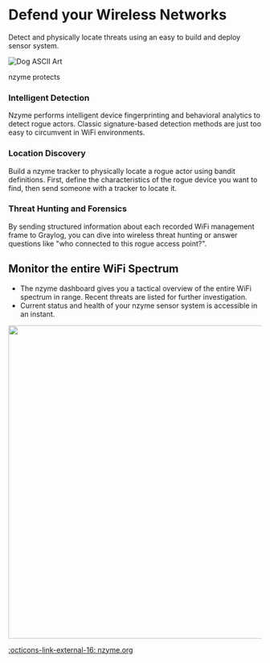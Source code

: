 # Defend your Wireless Networks

Detect and physically locate threats using an easy to build and deploy sensor system.

![Dog ASCII Art](https://www.nzyme.org/img/miller-light.png)

nzyme protects

### Intelligent Detection

Nzyme performs intelligent device fingerprinting and behavioral analytics to detect rogue actors. Classic signature-based detection methods are just too easy to circumvent in WiFi environments.

### Location Discovery

Build a nzyme tracker to physically locate a rogue actor using bandit definitions. First, define the characteristics of the rogue device you want to find, then send someone with a tracker to locate it.

### Threat Hunting and Forensics

By sending structured information about each recorded WiFi management frame to Graylog, you can dive into wireless threat hunting or answer questions like "who connected to this rogue access point?".

## Monitor the entire WiFi Spectrum

- The nzyme dashboard gives you a tactical overview of the entire WiFi spectrum in range. Recent threats are listed for further investigation.
- Current status and health of your nzyme sensor system is accessible in an instant.

<img width="628" height="622" src="https://www.nzyme.org/img/screenshots/dashboard.png"/>

[:octicons-link-external-16: nzyme.org](https://www.nzyme.org/)
